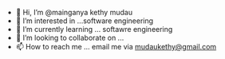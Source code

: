 - 👋 Hi, I’m @mainganya kethy mudau
- 👀 I’m interested in ...software engineering
- 🌱 I’m currently learning ... softawre engineering
- 💞️ I’m looking to collaborate on ...
- 📫 How to reach me ...
email me via mudaukethy@gmail.com
<!--- contact me on 0812650568
mainganya/mainganya is a ✨ special ✨ repository because its `README.md` (this file) appears on your GitHub profile.
You can click the Preview link to take a look at your changes.
--->
